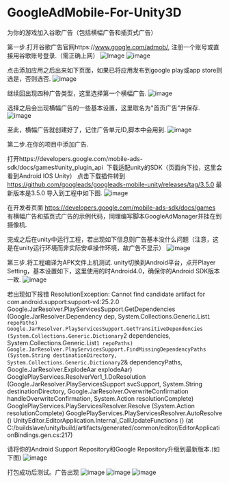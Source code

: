 # GoogleAdMobile-For-Unity3D
为你的游戏加入谷歌广告（包括横幅广告和插页式广告）

第一步.打开谷歌广告官网https://www.google.com/admob/, 注册一个账号或直接用谷歌账号登录.（需正确上网）
![Image](https://raw.github.com/nongzhang/GoogleAdMobile-For-Unity3D/raw/master/GuideImage/1.1.png)
![image](http://github.com/nongzhang/GoogleAdMobile-For-Unity3D/raw/master/GuideImage/1.1.png)

点击添加应用之后出来如下页面，如果已将应用发布到google play或app store则选是，否则选否.
![image](http://github.com/nongzhang/GoogleAdMobile-For-Unity3D/raw/master/GuideImage/1.2.png)

继续回出现四种广告类型，这里选择第一个横幅广告.
![image](http://github.com/nongzhang/GoogleAdMobile-For-Unity3D/raw/master/GuideImage/1.3.png)

选择之后会出现横幅广告的一些基本设置，这里取名为"首页广告"并保存.
![image](http://github.com/nongzhang/GoogleAdMobile-For-Unity3D/raw/master/GuideImage/1.4.png)

至此，横幅广告就创建好了，记住广告单元ID,脚本中会用到.
![image](http://github.com/nongzhang/GoogleAdMobile-For-Unity3D/raw/master/GuideImage/1.5.png)

第二步.在你的项目中添加广告.

打开https://developers.google.com/mobile-ads-sdk/docs/games#unity_plugin_api  下载适配unity的SDK（页面向下拉，这里会看到Android IOS Unity）
点击下载插件转到 https://github.com/googleads/googleads-mobile-unity/releases/tag/3.5.0 最新版本是3.5.0
导入到工程中如下图.
![image](http://github.com/nongzhang/GoogleAdMobile-For-Unity3D/raw/master/GuideImage/1.6.png)

在开发者页面 https://developers.google.com/mobile-ads-sdk/docs/games 有横幅广告和插页式广告的示例代码，同理编写脚本GoogleAdManager并挂在到摄像机.

完成之后在unity中运行工程，若出现如下信息则广告基本没什么问题（注意，这是在unity运行环境而非实际安卓操作环境，故广告不显示）
![image](http://github.com/nongzhang/GoogleAdMobile-For-Unity3D/raw/master/GuideImage/1.7.png)

第三步.将工程编译为APK文件上机测试.
unity切换到Android平台，点开Player Setting，基本设置如下，这里使用的时Android4.0，确保你的Android SDK版本一致.
![image](http://github.com/nongzhang/GoogleAdMobile-For-Unity3D/raw/master/GuideImage/1.8.png)

若出现如下报错
ResolutionException: Cannot find candidate artifact for com.android.support:support-v4:25.2.0
Google.JarResolver.PlayServicesSupport.GetDependencies (Google.JarResolver.Dependency dep, System.Collections.Generic.List`1 repoPaths)
Google.JarResolver.PlayServicesSupport.GetTransitiveDependencies (System.Collections.Generic.Dictionary`2 dependencies, System.Collections.Generic.List`1 repoPaths)
Google.JarResolver.PlayServicesSupport.FindMissingDependencyPaths (System.String destinationDirectory, System.Collections.Generic.Dictionary`2& dependencyPaths, Google.JarResolver.ExplodeAar explodeAar)
GooglePlayServices.ResolverVer1_1.DoResolution (Google.JarResolver.PlayServicesSupport svcSupport, System.String destinationDirectory, Google.JarResolver.OverwriteConfirmation handleOverwriteConfirmation, System.Action resolutionComplete)
GooglePlayServices.PlayServicesResolver.Resolve (System.Action resolutionComplete)
GooglePlayServices.PlayServicesResolver.AutoResolve ()
UnityEditor.EditorApplication.Internal_CallUpdateFunctions () (at C:/buildslave/unity/build/artifacts/generated/common/editor/EditorApplicationBindings.gen.cs:217)


请将你的Android Support Repository和Google Repository升级到最新版本.(如下图)
![image](http://github.com/nongzhang/GoogleAdMobile-For-Unity3D/raw/master/GuideImage/1.9.png)

打包成功后测试。广告出现
![image](http://github.com/nongzhang/GoogleAdMobile-For-Unity3D/raw/master/GuideImage/1.10.png)
![image](http://github.com/nongzhang/GoogleAdMobile-For-Unity3D/raw/master/GuideImage/1.11.png)
![image](http://github.com/nongzhang/GoogleAdMobile-For-Unity3D/raw/master/GuideImage/1.12.png)
